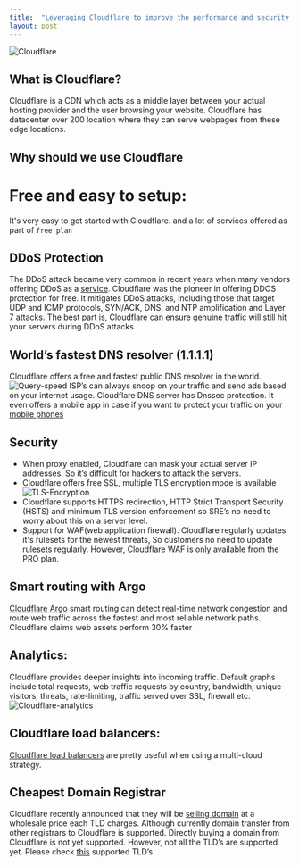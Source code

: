 ```yaml
---
title:  "Leveraging Cloudflare to improve the performance and security of your site"
layout: post
---
```


![Cloudflare](https://www.bleepstatic.com/content/hl-images/2019/09/29/cloudflare-new-logo.jpg)

## What is Cloudflare?
Cloudflare is a CDN which acts as a middle layer between your actual hosting provider and the user browsing your website. Cloudflare has datacenter over 200 location where they can serve webpages from these edge locations.

## Why should we use Cloudflare

# Free and easy to setup:

It's very easy to get started with Cloudflare. and a lot of services offered as part of `free plan`

## DDoS Protection

The DDoS attack became very common in recent years when many vendors offering DDoS as a [service](https://securelist.com/the-cost-of-launching-a-ddos-attack/77784/).  Cloudflare was the pioneer in offering DDOS protection for free. It mitigates DDoS attacks, including those that target UDP and ICMP protocols, SYN/ACK, DNS, and NTP amplification and Layer 7 attacks. The best part is, Cloudflare can ensure genuine traffic will still hit your servers during DDoS attacks

## World’s fastest DNS resolver (1.1.1.1)

Cloudflare offers a free and fastest public DNS resolver in the world. ![Query-speed](https://www.cloudflare.com/img/learning/dns/what-is-1.1.1.1/query-speed.png)
ISP’s can always snoop on your traffic and send ads based on your internet usage. Cloudflare DNS server has Dnssec protection. It even offers a mobile app in case if you want to protect your traffic on your [mobile phones](https://1.1.1.1/dns/)

## Security

- When proxy enabled, Cloudflare can mask your actual server IP addresses. So it’s difficult for hackers to attack the servers.
- Cloudflare offers free SSL, multiple TLS encryption mode is available
![TLS-Encryption](https://docs.bitnami.com/images/img/platforms/common/cloudflare-SSL.png)
- Cloudflare supports HTTPS redirection, HTTP Strict Transport Security (HSTS)
 and minimum TLS version enforcement so SRE’s no need to worry about this on a server level.
- Support for WAF(web application firewall). Cloudflare regularly updates it's rulesets for the newest threats, So customers no need to update rulesets regularly. However, Cloudflare WAF is only available from the PRO plan.

## Smart routing with Argo

[Cloudflare Argo](https://www.cloudflare.com/products/argo-smart-routing/) smart routing can detect real-time network congestion and route web traffic across the fastest and most reliable network paths. Cloudflare claims web assets perform 30% faster

## Analytics:

Cloudflare provides deeper insights into incoming traffic. Default graphs include total requests, web traffic requests by country, bandwidth, unique visitors, threats, rate-limiting, traffic served over SSL, firewall etc.
![Cloudflare-analytics](https://www.cloudflare.com/resources/images/slt3lc6tev37/4rXajXOhL1JZaor9cIUbtX/47c4f0e8a5d800325942f01f728cdf41/Dashboard_Firewall.png)

## Cloudflare load balancers:

[Cloudflare load balancers](https://www.cloudflare.com/en-in/load-balancing/) are pretty useful when using a multi-cloud strategy. 

## Cheapest Domain Registrar

Cloudflare recently announced that they will be [selling domain](https://blog.cloudflare.com/cloudflare-registrar/) at a wholesale price each TLD charges. Although currently domain transfer from other registrars to Cloudflare is supported. Directly buying a domain from Cloudflare is not yet supported. However, not all the TLD’s are supported yet. Please check [this](https://www.cloudflare.com/tld-policies/) supported TLD’s




